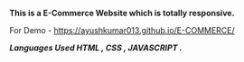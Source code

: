 **This is a E-Commerce Website which is totally responsive.**

For Demo - 
https://ayushkumar013.github.io/E-COMMERCE/

***Languages Used HTML , CSS , JAVASCRIPT .***
